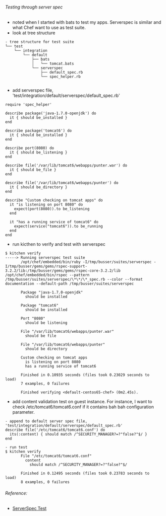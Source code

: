 ###### Testing through server spec
  * noted when I started with bats to test my apps. Serverspec is similar and what Chef want to use as test suite.
  * look at tree structure
```
- tree structure for test suite
└── test
    └── integration
        └── default
            ├── bats
            │   └── tomcat.bats
            └── serverspec
                ├── default_spec.rb
                └── spec_helper.rb


```
  *  add serverspec file, 'test/integration/default/serverspec/default_spec.rb'
```
require 'spec_helper'

describe package('java-1.7.0-openjdk') do
  it { should be_installed }
end

describe package('tomcat6') do
  it { should be_installed }
end

describe port(8080) do
  it { should be_listening }
end

describe file('/var/lib/tomcat6/webapps/punter.war') do
  it { should be_file }
end

describe file('/var/lib/tomcat6/webapps/punter') do
  it { should be_directory }
end

describe "Custom checking on tomcat apps" do
  it "is listening on port 8080" do
    expect(port(8080)).to be_listening
  end

  it "has a running service of tomcat6" do
    expect(service("tomcat6")).to be_running
  end
end
```
  * run kicthen to verify and test with serverspec
```
$ kitchen verify
-----> Running serverspec test suite
       /opt/chef/embedded/bin/ruby -I/tmp/busser/suites/serverspec -I/tmp/busser/gems/gems/rspec-support-3.2.2/lib:/tmp/busser/gems/gems/rspec-core-3.2.2/lib /opt/chef/embedded/bin/rspec --pattern /tmp/busser/suites/serverspec/\*\*/\*_spec.rb --color --format documentation --default-path /tmp/busser/suites/serverspec

       Package "java-1.7.0-openjdk"
         should be installed

       Package "tomcat6"
         should be installed

       Port "8080"
         should be listening

       File "/var/lib/tomcat6/webapps/punter.war"
         should be file

       File "/var/lib/tomcat6/webapps/punter"
         should be directory

       Custom checking on tomcat apps
         is listening on port 8080
         has a running service of tomcat6

       Finished in 0.10935 seconds (files took 0.23029 seconds to load)
       7 examples, 0 failures

       Finished verifying <default-centos65-chef> (0m2.45s).
```
* add content validation test on guest instance. For instance, I want to check /etc/tomcat6/tomcat6.conf if it contains bah bah configuration parameter.
```
- append to default server spec file, 'test/integration/default/serverspec/default_spec.rb'
describe file('/etc/tomcat6/tomcat6.conf') do
  its(:content) { should match /^SECURITY_MANAGER?=?"false?"$/ }
end

- run test
$ kitchen verify
       File "/etc/tomcat6/tomcat6.conf"
         content
           should match /^SECURITY_MANAGER?=?"false?"$/

       Finished in 0.12495 seconds (files took 0.23783 seconds to load)
       8 examples, 0 failures
```
###### Reference:
  * [ServerSpec Test](https://github.com/enovance/openstack-serverspec/tree/master/spec/tests)
